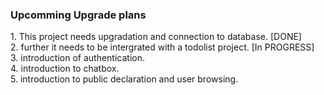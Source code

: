  <h3> Upcomming Upgrade plans </h3> 
1. This project needs upgradation and connection to database. [DONE] <br> 
2. further it needs to be intergrated with a todolist project. [In PROGRESS] <br>
3. introduction of authentication. <br>
4. introduction to chatbox. <br>
5. introduction to public declaration and user browsing. <br>
